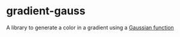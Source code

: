 # gradient-gauss
A library to generate a color in a gradient using a [Gaussian function](https://en.wikipedia.org/wiki/Gaussian_function)
